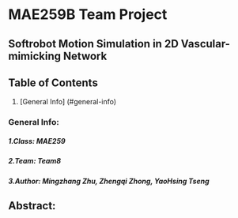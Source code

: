 # MAE259B Team Project
## Softrobot Motion Simulation in 2D Vascular-mimicking Network

## Table of Contents 
1. [General Info] (#general-info)

### General Info: 
##### 1.Class: MAE259
##### 2.Team: Team8
##### 3.Author: Mingzhang Zhu, Zhengqi Zhong, YaoHsing Tseng


## Abstract: 








